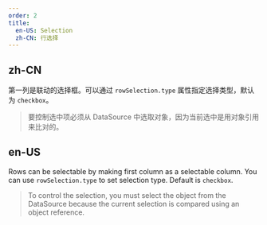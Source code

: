 ```yaml
---
order: 2
title:
  en-US: Selection
  zh-CN: 行选择
---
```


## zh-CN

第一列是联动的选择框。可以通过 `rowSelection.type` 属性指定选择类型，默认为 `checkbox`。

> 要控制选中项必须从 DataSource 中选取对象，因为当前选中是用对象引用来比对的。

## en-US

Rows can be selectable by making first column as a selectable column. You can use `rowSelection.type` to set selection type. Default is `checkbox`.

> To control the selection, you must select the object from the DataSource because the current selection is compared using an object reference.
